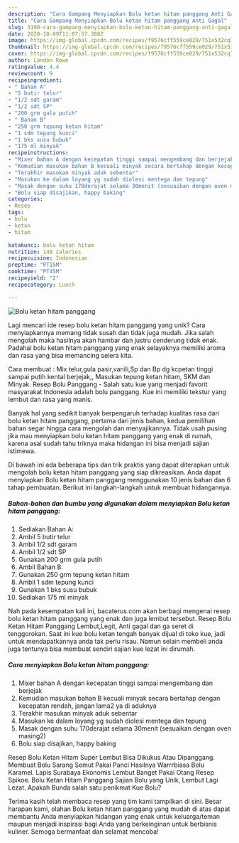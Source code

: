 ```yaml
---
description: "Cara Gampang Menyiapkan Bolu ketan hitam panggang Anti Gagal"
title: "Cara Gampang Menyiapkan Bolu ketan hitam panggang Anti Gagal"
slug: 3190-cara-gampang-menyiapkan-bolu-ketan-hitam-panggang-anti-gagal
date: 2020-10-09T11:07:57.388Z
image: https://img-global.cpcdn.com/recipes/f9576cff559ce029/751x532cq70/bolu-ketan-hitam-panggang-foto-resep-utama.jpg
thumbnail: https://img-global.cpcdn.com/recipes/f9576cff559ce029/751x532cq70/bolu-ketan-hitam-panggang-foto-resep-utama.jpg
cover: https://img-global.cpcdn.com/recipes/f9576cff559ce029/751x532cq70/bolu-ketan-hitam-panggang-foto-resep-utama.jpg
author: Landon Rowe
ratingvalue: 4.4
reviewcount: 9
recipeingredient:
- " Bahan A"
- "5 butir telur"
- "1/2 sdt garam"
- "1/2 sdt SP"
- "200 grm gula putih"
- " Bahan B"
- "250 grm tepung ketan hitam"
- "1 sdm tepung kunci"
- "1 bks susu bubuk"
- "175 ml minyak"
recipeinstructions:
- "Mixer bahan A dengan kecepatan tinggi sampai mengembang dan berjejak"
- "Kemudian masukan bahan B kecuali minyak secara bertahap dengan kecepatan rendah, jangan lama2 ya di aduknya"
- "Terakhir masukan minyak aduk sebentar"
- "Masukan ke dalam loyang yg sudah diolesi mentega dan tepung"
- "Masak dengan suhu 170derajat selama 30menit (sesuaikan dengan oven masing2)"
- "Bolu siap disajikan, happy baking"
categories:
- Resep
tags:
- bolu
- ketan
- hitam

katakunci: bolu ketan hitam 
nutrition: 148 calories
recipecuisine: Indonesian
preptime: "PT15M"
cooktime: "PT45M"
recipeyield: "2"
recipecategory: Lunch

---
```



![Bolu ketan hitam panggang](https://img-global.cpcdn.com/recipes/f9576cff559ce029/751x532cq70/bolu-ketan-hitam-panggang-foto-resep-utama.jpg)

Lagi mencari ide resep bolu ketan hitam panggang yang unik? Cara menyiapkannya memang tidak susah dan tidak juga mudah. Jika salah mengolah maka hasilnya akan hambar dan justru cenderung tidak enak. Padahal bolu ketan hitam panggang yang enak selayaknya memiliki aroma dan rasa yang bisa memancing selera kita.

Cara membuat : Mix telur,gula pasir,vanili,Sp dan Bp dg kcpetan tinggi sampai putih kental berjejak,, Masukan tepung ketan hitam, SKM dan Minyak. Resep Bolu Panggang - Salah satu kue yang menjadi favorit masyarakat Indonesia adalah bolu panggang. Kue ini memiliki tekstur yang lembut dan rasa yang manis.

Banyak hal yang sedikit banyak berpengaruh terhadap kualitas rasa dari bolu ketan hitam panggang, pertama dari jenis bahan, kedua pemilihan bahan segar hingga cara mengolah dan menyajikannya. Tidak usah pusing jika mau menyiapkan bolu ketan hitam panggang yang enak di rumah, karena asal sudah tahu triknya maka hidangan ini bisa menjadi sajian istimewa.


Di bawah ini ada beberapa tips dan trik praktis yang dapat diterapkan untuk mengolah bolu ketan hitam panggang yang siap dikreasikan. Anda dapat menyiapkan Bolu ketan hitam panggang menggunakan 10 jenis bahan dan 6 tahap pembuatan. Berikut ini langkah-langkah untuk membuat hidangannya.

<!--inarticleads1-->

##### Bahan-bahan dan bumbu yang digunakan dalam menyiapkan Bolu ketan hitam panggang:

1. Sediakan  Bahan A:
1. Ambil 5 butir telur
1. Ambil 1/2 sdt garam
1. Ambil 1/2 sdt SP
1. Gunakan 200 grm gula putih
1. Ambil  Bahan B:
1. Gunakan 250 grm tepung ketan hitam
1. Ambil 1 sdm tepung kunci
1. Gunakan 1 bks susu bubuk
1. Sediakan 175 ml minyak


Nah pada kesempatan kali ini, bacaterus.com akan berbagi mengenai resep bolu ketan hitam panggang yang enak dan juga lembut tersebut. Resep Bolu Ketan Hitam Panggang Lembut,Legit, Anti gagal dan ga seret di tenggorokan. Saat ini kue bolu ketan tengah banyak dijual di toko kue, jadi untuk mendapatkannya anda tak perlu risau. Namun selain membeli anda juga tentunya bisa membuat sendiri sajian kue lezat ini dirumah. 

<!--inarticleads2-->

##### Cara menyiapkan Bolu ketan hitam panggang:

1. Mixer bahan A dengan kecepatan tinggi sampai mengembang dan berjejak
1. Kemudian masukan bahan B kecuali minyak secara bertahap dengan kecepatan rendah, jangan lama2 ya di aduknya
1. Terakhir masukan minyak aduk sebentar
1. Masukan ke dalam loyang yg sudah diolesi mentega dan tepung
1. Masak dengan suhu 170derajat selama 30menit (sesuaikan dengan oven masing2)
1. Bolu siap disajikan, happy baking


Resep Bolu Ketan Hitam Super Lembut Bisa Dikukus Atau Dipanggang. Membuat Bolu Sarang Semut Pakai Panci Hasilnya Warrrbiasa Bolu Karamel. Lapis Surabaya Ekonomis Lembut Banget Pakai Otang Resep Spikoe. Bolu Ketan Hitam Panggang Sajian Bolu yang Unik, Lembut Lagi Lezat. Apakah Bunda salah satu penikmat Kue Bolu? 

Terima kasih telah membaca resep yang tim kami tampilkan di sini. Besar harapan kami, olahan Bolu ketan hitam panggang yang mudah di atas dapat membantu Anda menyiapkan hidangan yang enak untuk keluarga/teman maupun menjadi inspirasi bagi Anda yang berkeinginan untuk berbisnis kuliner. Semoga bermanfaat dan selamat mencoba!
